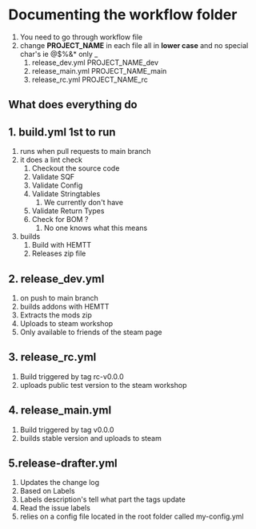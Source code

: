 # Documenting the workflow folder
 1. You need to go through workflow file
 2. change **PROJECT_NAME** in each file all in **lower case** and no special char's ie @$%&* only _
    1. release_dev.yml PROJECT_NAME_dev
    2. release_main.yml PROJECT_NAME_main
    3. release_rc.yml PROJECT_NAME_rc

## **What does everything do**

## **1. build.yml 1st to run**
  1. runs when pull requests to main branch
  2. it does a lint check
     1. Checkout the source code
     2. Validate SQF
     3. Validate Config
     4. Validate Stringtables
        1. We currently don't have
     5. Validate Return Types
     6. Check for BOM ?
        1. No one knows what this means
  3. builds
     1. Build with HEMTT
     2. Releases zip file

## **2. release_dev.yml**
1. on push to main branch
2. builds addons with HEMTT
3. Extracts the mods zip
4. Uploads to steam workshop
5. Only available to friends of the steam page


## **3. release_rc.yml**
1. Build triggered by tag rc-v0.0.0
2. uploads public test version to the steam workshop

## **4. release_main.yml**
1. Build triggered by tag v0.0.0
2. builds stable version and uploads to steam

## **5.release-drafter.yml**
1. Updates the change log
2. Based on Labels
3. Labels description's tell what part the tags update
4. Read the issue labels
5. relies on a config file located in the root folder called my-config.yml

